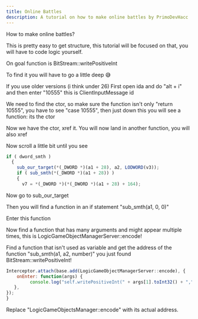```yaml
---
title: Online Battles
description: A tutorial on how to make online battles by PrimoDevHacc
---
```


How to make online battles?

This is pretty easy to get structure, this tutorial will be focused on that, you will have to code logic yourself.

On goal function is BitStream::writePositiveInt 

To find it you will have to go a little deep 😅

If you use older versions (i think under 26)
First open ida and do "alt + i" and then enter "10555" this is ClientInputMessage id

We need to find the ctor, so make sure the function isn't only "return 10555", you have to see "case 10555", then just down this you will see a function: its the ctor

Now we have the ctor, xref it. You will now land in another function, you will also xref

Now scroll a little bit until you see

```js
if ( dword_smth )
  {
    sub_our_target(*(_DWORD *)(a1 + 28), a2, LODWORD(v3));
    if ( sub_smth(*(_DWORD *)(a1 + 28)) )
    {
      v7 = *(_DWORD *)(*(_DWORD *)(a1 + 28) + 164);
```

Now go to sub_our_target

Then you will find a function in an if statement
"sub_smth(a1, 0, 0)"

Enter this function

Now find a function that has many arguments and might appear multiple times, this is LogicGameObjectManagerServer::encode!

Find a function that isn't used as variable and get the address of the function "sub_smth(a1, a2, number)" you just found BitStream::writePositiveInt!

```js
Interceptor.attach(base.add(LogicGameObjectManagerServer::encode), {
    onEnter: function(args) {
         console.log("self.writePositiveInt(" + args[1].toInt32() + "," + args[2].toInt32() + ")")
   },
});
}
```

Replace "LogicGameObjectsManager::encode" with its actual address.
